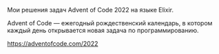 Мои решения задач Advent of Code 2022 на языке Elixir.

Advent of Code — ежегодный рождественский календарь, в котором каждый день открывается новая задача по программированию.

https://adventofcode.com/2022

